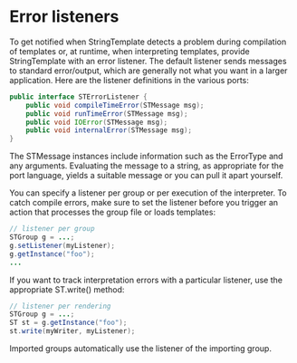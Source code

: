 # Error listeners

To get notified when StringTemplate detects a problem during compilation of templates or, at runtime, when interpreting templates, provide StringTemplate with an error listener. The default listener sends messages to standard error/output, which are generally not what you want in a larger application. Here are the listener definitions in the various ports:
 
```java
public interface STErrorListener {
    public void compileTimeError(STMessage msg);
    public void runTimeError(STMessage msg);
    public void IOError(STMessage msg);
    public void internalError(STMessage msg);
}
```
 
The STMessage instances include information such as the ErrorType and any arguments. Evaluating the message to a string, as appropriate for the port language, yields a suitable message or you can pull it apart yourself.

You can specify a listener per group or per execution of the interpreter. To catch compile errors, make sure to set the listener before you trigger an action that processes the group file or loads templates:

```java
// listener per group
STGroup g = ...;
g.setListener(myListener);
g.getInstance("foo");
...
```

If you want to track interpretation errors with a particular listener, use the appropriate ST.write() method:

```java
// listener per rendering
STGroup g = ...;
ST st = g.getInstance("foo");
st.write(myWriter, myListener);
```

Imported groups automatically use the listener of the importing group.
